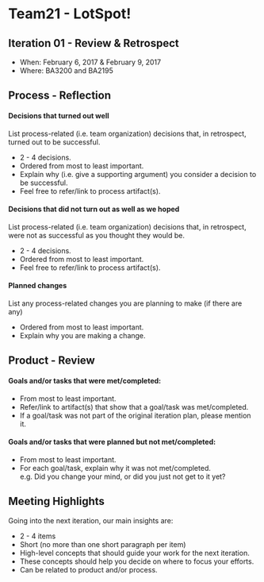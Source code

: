 # Team21 - LotSpot!

## Iteration 01 - Review & Retrospect

 * When: February 6, 2017 & February 9, 2017
 * Where: BA3200 and BA2195

## Process - Reflection



#### Decisions that turned out well

List process-related (i.e. team organization) decisions that, in retrospect, turned out to be successful.


 * 2 - 4 decisions.
 * Ordered from most to least important.
 * Explain why (i.e. give a supporting argument) you consider a decision to be successful.
 * Feel free to refer/link to process artifact(s).

#### Decisions that did not turn out as well as we hoped

List process-related (i.e. team organization) decisions that, in retrospect, were not as successful as you thought they would be.

 * 2 - 4 decisions.
 * Ordered from most to least important.
 * Feel free to refer/link to process artifact(s).


#### Planned changes

List any process-related changes you are planning to make (if there are any)

 * Ordered from most to least important.
 * Explain why you are making a change.


## Product - Review

#### Goals and/or tasks that were met/completed:

 * From most to least important.
 * Refer/link to artifact(s) that show that a goal/task was met/completed.
 * If a goal/task was not part of the original iteration plan, please mention it.

#### Goals and/or tasks that were planned but not met/completed:

 * From most to least important.
 * For each goal/task, explain why it was not met/completed.      
   e.g. Did you change your mind, or did you just not get to it yet?

## Meeting Highlights

Going into the next iteration, our main insights are:

 * 2 - 4 items
 * Short (no more than one short paragraph per item)
 * High-level concepts that should guide your work for the next iteration.
 * These concepts should help you decide on where to focus your efforts.
 * Can be related to product and/or process.